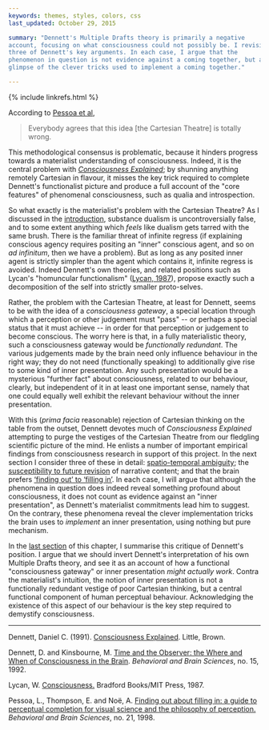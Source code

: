 ```yaml
---
keywords: themes, styles, colors, css
last_updated: October 29, 2015

summary: "Dennett's Multiple Drafts theory is primarily a negative
account, focusing on what consciousness could not possibly be. I revisit
three of Dennett's key arguments. In each case, I argue that the
phenomenon in question is not evidence against a coming together, but a
glimpse of the clever tricks used to implement a coming together."

---
```


{% include linkrefs.html %}

According to [Pessoa et al](#pessoa98),

> Everybody agrees that this idea [the Cartesian Theatre] is totally wrong.

This methodological consensus is problematic, because it hinders
progress towards a materialist understanding of consciousness. Indeed,
it is the central problem with [_Consciousness Explained_](#dennett91a);
by shunning anything remotely Cartesian in flavour, it misses the key
trick required to complete Dennett's functionalist picture and produce a
full account of the "core features" of phenomenal consciousness, such as
qualia and introspection.

So what exactly is the materialist's problem with the Cartesian Theatre?
As I discussed in the [introduction](introduction.html), substance
dualism is uncontroversially false, and to some extent anything which
_feels_ like dualism gets tarred with the same brush. There is the
familiar threat of infinite regress (if explaining conscious agency
requires positing an "inner" conscious agent, and so on _ad infinitum_,
then we have a problem). But as long as any posited inner agent is
strictly simpler than the agent which contains it, infinite regress is
avoided. Indeed Dennett's own theories, and related positions such as
Lycan's "homuncular functionalism" ([Lycan, 1987](#lycan87)), propose
exactly such a decomposition of the self into strictly smaller
proto-selves.

Rather, the problem with the Cartesian Theatre, at least for Dennett,
seems to be with the idea of a _consciousness gateway_, a special
location through which a perception or other judgement must "pass" -- or
perhaps a special status that it must achieve -- in order for that
perception or judgement to become conscious. The worry here is that, in
a fully materialistic theory, such a consciousness gateway would be
_functionally redundant_. The various judgements made by the brain need
only influence behaviour in the right way; they do not need
(functionally speaking) to additionally give rise to some kind of inner
presentation. Any such presentation would be a mysterious "further fact"
about consciousness, related to our behaviour, clearly, but independent
of it in at least one important sense, namely that one could equally
well exhibit the relevant behaviour without the inner presentation.

With this (_prima facia_ reasonable) rejection of Cartesian thinking on
the table from the outset, Dennett devotes much of _Consciousness
Explained_ attempting to purge the vestiges of the Cartesian Theatre
from our fledgling scientific picture of the mind. He enlists a number
of important empirical findings from consciousness research in support
of this project. In the next section I consider three of these in
detail:
[spatio-temporal ambiguity](multiple-drafts-dennett-spatio-temporal.html);
the
[susceptibility to future revision](multiple-drafts-dennett-non-monotonic.html)
of narrative content; and that the brain prefers
[&lsquo;finding out&rsquo; to &lsquo;filling in&rsquo;](multiple-drafts-dennett-finding-out.html).
In each case, I will argue that although the phenomena in question does
indeed reveal something profound about consciousness, it does not count
as evidence against an "inner presentation", as Dennett's materialist
commitments lead him to suggest. On the contrary, these phenomena reveal
the clever implementation tricks the brain uses to _implement_ an inner
presentation, using nothing but pure mechanism.

In the [last section](multiple-drafts-functional-gateway.html) of this
chapter, I summarise this critique of Dennett's position. I argue that
we should invert Dennett's interpretation of his own Multiple Drafts
theory, and see it as an account of how a functional "consciousness
gateway" or inner presentation _might actually work_. Contra the
materialist's intuition, the notion of inner presentation is not a
functionally redundant vestige of poor Cartesian thinking, but a central
functional component of human perceptual behaviour. Acknowledging the
existence of this aspect of our behaviour is the key step required to
demystify consciousness.

- - -

<a name="dennett91a"></a>Dennett, Daniel C. (1991).
[Consciousness Explained](). Little, Brown.

<a name="dennett92"></a>Dennett, D. and Kinsbourne, M.
[Time and the Observer: the Where and When of Consciousness in the Brain]().
_Behavioral and Brain Sciences_, no. 15, 1992.

<a name="lycan87"></a>Lycan, W. [Consciousness.]() Bradford Books/MIT
Press, 1987.

<a name="pessoa98"></a>Pessoa, L., Thompson, E. and Noë, A.
[Finding out about filling in: a guide to perceptual completion for visual science and the philosophy of perception.]()
_Behavioral and Brain Sciences_, no. 21, 1998.
